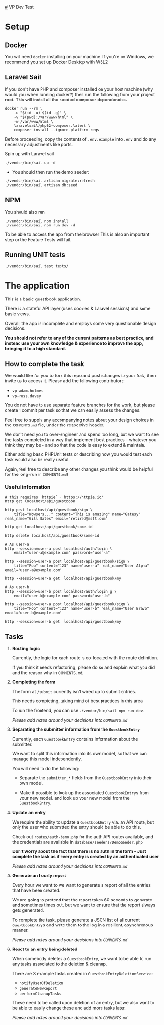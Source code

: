 [#](#) VP Dev Test

# Setup

## Docker

You will need `docker` installing on your machine.
If you're on Windows, we recommend you set up Docker Desktop with WSL2

## Laravel Sail

If you don't have PHP and composer installed on your host machine (why would you when running docker?)
then run the following from your project root.
This will install all the needed composer dependencies.

```
docker run --rm \
    -u "$(id -u):$(id -g)" \
    -v "$(pwd):/var/www/html" \
    -w /var/www/html \
    laravelsail/php82-composer:latest \
    composer install --ignore-platform-reqs
```

Before proceeding, copy the contents of `.env.example` into `.env` and do any necessary adjustments like ports.

Spin up with Laravel sail
```shell
./vendor/bin/sail up -d
```

-   You should then run the demo seeder:

```shell
./vendor/bin/sail artisan migrate:refresh
./vendor/bin/sail artisan db:seed
```
## NPM 

You should also run 
```shell
./vendor/bin/sail npm install
./vendor/bin/sail npm run dev -d
```
To be able to access the app from the browser
This is also an important step or the Feature Tests will fail.

## Running UNIT tests

```shell
./vendor/bin/sail test tests/
```

# The application

This is a basic guestbook application.

There is a stateful API layer (uses cookies & Laravel sessions) and some
basic views.

Overall, the app is incomplete and employs some very questionable design
decisions.

**You should not refer to any of the current patterns as best practice,
and instead use your own knowledge & experience to improve the app, bringing
it to a high standard.**

## How to complete the task

We would like for you to fork this repo and push changes to your fork, then
invite us to access it. Please add the following contributors:

-   `vp-adam.holmes`
-   `vp-russ.davey`

You do not have to use separate feature branches for the work, but please create
1 commit per task so that we can easily assess the changes.

Feel free to supply any accompanying notes about your design choices in the
`COMMENTS.md` file, under the respective header.

We don't need you to over-engineer and spend too long, but we want to see the
tasks completed in a way that implement best practices - whatever you think they
may be - and so that the code is easy to extend & maintain.

Either adding basic PHPUnit tests or describing how you would test each task would
also be really useful.

Again, feel free to describe any other changes you think would be helpful for the
long-run in `COMMENTS.md`!

### Useful information

```shell
# this requires `httpie` - https://httpie.io/
http get localhost/api/guestbook

http post localhost/api/guestbook/sign \
    title="Wowsers..." content="This is amazing" name="Gatesy" real_name="Gill Bates" email="retired@msft.com"

http get localhost/api/guestbook/some-id

http delete localhost/api/guestbook/some-id

# As user-a
http --session=user-a post localhost/auth/login \
    email="user-a@example.com" password="user-a"

http --session=user-a post localhost/api/guestbook/sign \
    title="Foo" content="123" name="user-a" real_name="User Alpha" email="user-a@example.com"

http --session=user-a get  localhost/api/guestbook/my

# As user-b
http --session=user-b post localhost/auth/login g \
    email="user-b@example.com" password="user-b"

http --session=user-a post localhost/api/guestbook/sign \
    title="Foo" content="123" name="user-b" real_name="User Bravo" email="user-b@example.com"

http --session=user-b get  localhost/api/guestbook/my
```

## Tasks

1.  **Routing logic**

    Currently, the logic for each route is co-located with the route definition.

    If you think it needs refactoring, please do so and explain what you did
    and the reason why in `COMMENTS.md`.

2.  **Completing the form**

    The form at `/submit` currently isn't wired up to submit entries.

    This needs completing, taking mind of best practices in this area.

    To run the frontend, you can use `./vendor/bin/sail npm run dev`.

    _Please add notes around your decisions into `COMMENTS.md`_

3.  **Separating the submitter information from the `GuestbookEntry`**

    Currently, each `GuestbookEntry` contains information about the submitter.

    We want to split this information into its own model, so that we can manage
    this model independently.

    You will need to do the following:

    -   Separate the `submitter_*` fields from the `GuestbookEntry` into their
        own model.

    -   Make it possible to look up the associated `GuestbookEntry`s from your
        new model, and look up your new model from the `GuestbookEntry`.

4.  **Update an entry**

    We require the ability to update a `GuestbookEntry` via. an API route, but
    only the user who submitted the entry should be able to do this.

    Check out `routes/auth-demo.php` for the auth API routes available, and the
    credentials are available in `database/seeders/DemoSeeder.php`.

    **Don't worry about the fact that there is no auth in the form - Just
    complete the task as if every entry is created by an authenticated user**

    _Please add notes around your decisions into `COMMENTS.md`_

5.  **Generate an hourly report**

    Every hour we want to we want to generate a report of all the entries that
    have been created.

    We are going to pretend that the report takes 60 seconds to generate and
    sometimes times out, but we want to ensure that the report always gets generated.

    To complete the task, please generate a JSON list of all current `GuestbookEntry`s
    and write them to the log in a resilient, asynchronous manner.
 
    _Please add notes around your decisions into `COMMENTS.md`_

6. **React to an entry being deleted**

    When somebody deletes a `GuestbookEntry`, we want to be able to run any
    tasks associated to the deletion & cleanup.

    There are 3 example tasks created in `GuestbookEntryDeletionService`:

    -   `notifyUserOfDeletion`
    -   `generateNewReport`
    -   `performCleanupTasks`

    These need to be called upon deletion of an entry, but we also want to be
    able to easily change these and add more tasks later.
 
    _Please add notes around your decisions into `COMMENTS.md`_
